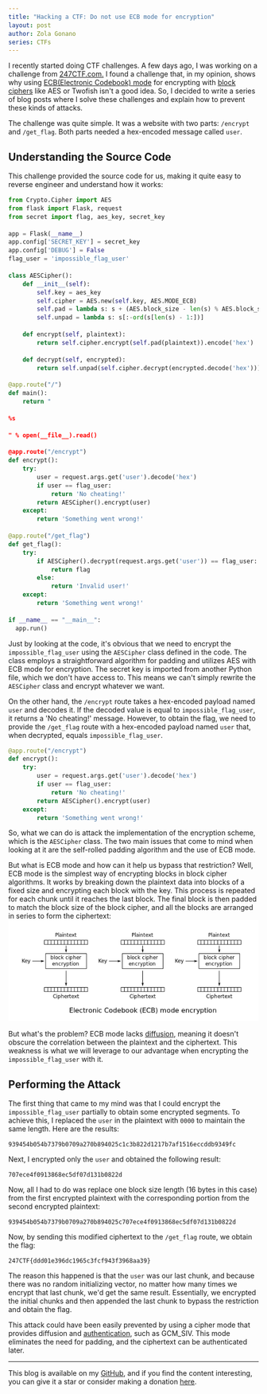 ```yaml
---
title: "Hacking a CTF: Do not use ECB mode for encryption"
layout: post
author: Zola Gonano
series: CTFs
---
```


I recently started doing CTF challenges. A few days ago, I was working on a challenge from [247CTF.com.](https://247CTF.com) I found a challenge that, in my opinion, shows why using [ECB(Electronic Codebook) mode](https://en.wikipedia.org/wiki/Block_cipher_mode_of_operation) for encrypting with [block ciphers](https://en.wikipedia.org/wiki/Block_cipher) like AES or Twofish isn't a good idea. So, I decided to write a series of blog posts where I solve these challenges and explain how to prevent these kinds of attacks.

The challenge was quite simple. It was a website with two parts: `/encrypt` and `/get_flag`. Both parts needed a hex-encoded message called `user`.

## Understanding the Source Code

This challenge provided the source code for us, making it quite easy to reverse engineer and understand how it works:

```python
from Crypto.Cipher import AES
from flask import Flask, request
from secret import flag, aes_key, secret_key

app = Flask(__name__)
app.config['SECRET_KEY'] = secret_key
app.config['DEBUG'] = False
flag_user = 'impossible_flag_user'

class AESCipher():
    def __init__(self):
        self.key = aes_key
        self.cipher = AES.new(self.key, AES.MODE_ECB)
        self.pad = lambda s: s + (AES.block_size - len(s) % AES.block_size) * chr(AES.block_size - len(s) % AES.block_size)
        self.unpad = lambda s: s[:-ord(s[len(s) - 1:])]

    def encrypt(self, plaintext):
        return self.cipher.encrypt(self.pad(plaintext)).encode('hex')

    def decrypt(self, encrypted):
        return self.unpad(self.cipher.decrypt(encrypted.decode('hex')))

@app.route("/")
def main():
    return "

%s

" % open(__file__).read()

@app.route("/encrypt")
def encrypt():
    try:
        user = request.args.get('user').decode('hex')
        if user == flag_user:
            return 'No cheating!'
        return AESCipher().encrypt(user)
    except:
        return 'Something went wrong!'

@app.route("/get_flag")
def get_flag():
    try:
        if AESCipher().decrypt(request.args.get('user')) == flag_user:
            return flag
        else:
            return 'Invalid user!'
    except:
        return 'Something went wrong!'

if __name__ == "__main__":
  app.run()

```

Just by looking at the code, it's obvious that we need to encrypt the `impossible_flag_user` using the `AESCipher` class defined in the code. The class employs a straightforward algorithm for padding and utilizes AES with ECB mode for encryption. The secret key is imported from another Python file, which we don't have access to. This means we can't simply rewrite the `AESCipher` class and encrypt whatever we want.

On the other hand, the `/encrypt` route takes a hex-encoded payload named `user` and decodes it. If the decoded value is equal to `impossible_flag_user`, it returns a 'No cheating!' message. However, to obtain the flag, we need to provide the `/get_flag` route with a hex-encoded payload named `user` that, when decrypted, equals `impossible_flag_user`.

```python
@app.route("/encrypt")
def encrypt():
    try:
        user = request.args.get('user').decode('hex')
        if user == flag_user:
            return 'No cheating!'
        return AESCipher().encrypt(user)
    except:
        return 'Something went wrong!'
```

So, what we can do is attack the implementation of the encryption scheme, which is the `AESCipher` class. The two main issues that come to mind when looking at it are the self-rolled padding algorithm and the use of ECB mode.

But what is ECB mode and how can it help us bypass that restriction? Well, ECB mode is the simplest way of encrypting blocks in block cipher algorithms. It works by breaking down the plaintext data into blocks of a fixed size and encrypting each block with the key. This process is repeated for each chunk until it reaches the last block. The final block is then padded to match the block size of the block cipher, and all the blocks are arranged in series to form the ciphertext:![img](/assets/pics/ecb_encryption_mode.png)

But what's the problem? ECB mode lacks [diffusion](https://en.wikipedia.org/wiki/Confusion_and_diffusion), meaning it doesn't obscure the correlation between the plaintext and the ciphertext. This weakness is what we will leverage to our advantage when encrypting the `impossible_flag_user` with it.

## Performing the Attack

The first thing that came to my mind was that I could encrypt the `impossible_flag_user` partially to obtain some encrypted segments. To achieve this, I replaced the `user` in the plaintext with `0000` to maintain the same length. Here are the results:

```
939454b054b7379b0709a270b894025c1c3b822d1217b7af1516eccddb9349fc
```

Next, I encrypted only the `user` and obtained the following result:

```
707ece4f0913868ec5df07d131b0822d
```

Now, all I had to do was replace one block size length (16 bytes in this case) from the first encrypted plaintext with the corresponding portion from the second encrypted plaintext:

```
939454b054b7379b0709a270b894025c707ece4f0913868ec5df07d131b0822d
```

Now, by sending this modified ciphertext to the `/get_flag` route, we obtain the flag:

```
247CTF{ddd01e396dc1965c3fcf943f3968aa39}
```

The reason this happened is that the `user` was our last chunk, and because there was no random initializing vector, no matter how many times we encrypt that last chunk, we'd get the same result. Essentially, we encrypted the initial chunks and then appended the last chunk to bypass the restriction and obtain the flag.

This attack could have been easily prevented by using a cipher mode that provides diffusion and [authentication](https://en.wikipedia.org/wiki/Authenticated_encryption), such as GCM_SIV. This mode eliminates the need for padding, and the ciphertext can be authenticated later.

---

This blog is available on my [GitHub](https://github.com/zolagonano/zolagonano.github.io), and if you find the content interesting, you can give it a star or consider making a donation [here](/support).
